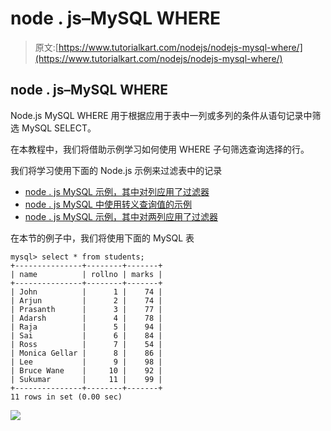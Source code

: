# node . js–MySQL WHERE

> 原文:[https://www.tutorialkart.com/nodejs/nodejs-mysql-where/](https://www.tutorialkart.com/nodejs/nodejs-mysql-where/)

## node . js–MySQL WHERE

Node.js MySQL WHERE 用于根据应用于表中一列或多列的条件从语句记录中筛选 MySQL SELECT。

在本教程中，我们将借助示例学习如何使用 WHERE 子句筛选查询选择的行。

我们将学习使用下面的 Node.js 示例来过滤表中的记录

*   [node . js MySQL 示例，其中对列应用了过滤器](#Nodejs-MySQL-WHERE-Example)
*   [node . js MySQL 中使用转义查询值的示例](#Nodejs-MySQL-WHERE-Escaping-Example)
*   [node . js MySQL 示例，其中对两列应用了过滤器](#Nodejs-MySQL-WHERE-Two-Columns-Example)

在本节的例子中，我们将使用下面的 MySQL 表

```
mysql> select * from students;
+---------------+--------+-------+
| name          | rollno | marks |
+---------------+--------+-------+
| John          |      1 |    74 |
| Arjun         |      2 |    74 |
| Prasanth      |      3 |    77 |
| Adarsh        |      4 |    78 |
| Raja          |      5 |    94 |
| Sai           |      6 |    84 |
| Ross          |      7 |    54 |
| Monica Gellar |      8 |    86 |
| Lee           |      9 |    98 |
| Bruce Wane    |     10 |    92 |
| Sukumar       |     11 |    99 |
+---------------+--------+-------+
11 rows in set (0.00 sec)
```

[![](../Images/925da31b32d6bc3827932f6c8afb11bb.png)](https://www.tutorialkart.com/)